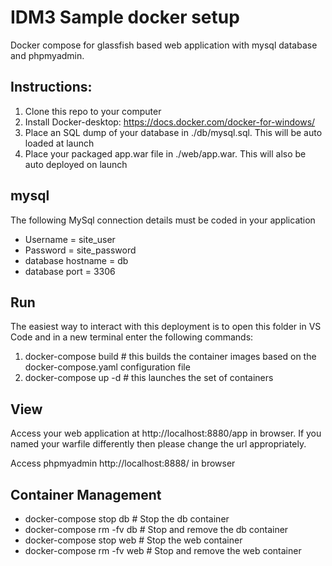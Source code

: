 # IDM3 Sample docker setup

Docker compose for glassfish based web application with mysql database and phpmyadmin.

## Instructions:

1. Clone this repo to your computer
2. Install Docker-desktop:  https://docs.docker.com/docker-for-windows/
3. Place an SQL dump of your database in ./db/mysql.sql. This will be auto loaded at launch
4. Place your packaged app.war file in ./web/app.war. This will also be auto deployed on launch

## mysql

The following MySql connection details must be coded in your application

* Username = site_user
* Password = site_password
* database hostname = db
* database port = 3306

## Run

The easiest way to interact with this deployment is to open this folder in VS Code and in a new terminal enter the following commands:

1. docker-compose build   # this builds the container images based on the docker-compose.yaml configuration file
2. docker-compose up -d  # this launches the set of containers

## View

Access your web application at http://localhost:8880/app in browser. If you named your warfile differently then please change the url appropriately.

Access phpmyadmin  http://localhost:8888/ in browser

## Container Management

* docker-compose stop db   # Stop the db container
* docker-compose rm -fv db # Stop and remove the db container
* docker-compose stop web  # Stop the web container
* docker-compose rm -fv web # Stop and remove the web container
